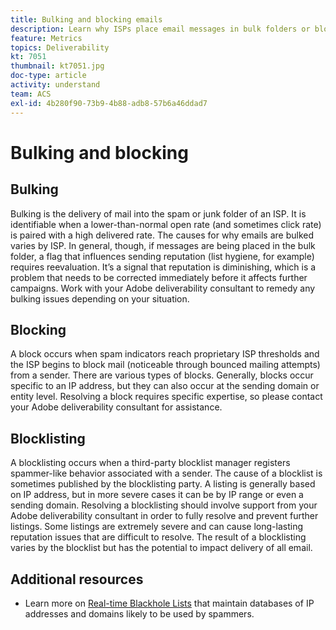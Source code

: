 ```yaml
---
title: Bulking and blocking emails
description: Learn why ISPs place email messages in bulk folders or block them.
feature: Metrics
topics: Deliverability
kt: 7051
thumbnail: kt7051.jpg
doc-type: article
activity: understand
team: ACS
exl-id: 4b280f90-73b9-4b88-adb8-57b6a46ddad7
---
```

# Bulking and blocking

## Bulking

Bulking is the delivery of mail into the spam or junk folder of an ISP. It is identifiable when a lower-than-normal open rate (and sometimes click rate) is paired with a high delivered rate. The causes for why emails are bulked varies by ISP. In general, though, if messages are being placed in the bulk folder, a flag that influences sending reputation (list hygiene, for example) requires reevaluation. It’s a signal that reputation is diminishing, which is a problem that needs to be corrected immediately before it affects further campaigns. Work with your Adobe deliverability consultant to remedy any bulking issues depending on your situation.

## Blocking

A block occurs when spam indicators reach proprietary ISP thresholds and the ISP begins to block mail (noticeable through bounced mailing attempts) from a sender. There are various types of blocks. Generally, blocks occur specific to an IP address, but they can also occur at the sending domain or entity level. Resolving a block requires specific expertise, so please contact your Adobe deliverability consultant for assistance.

## Blocklisting

A blocklisting occurs when a third-party blocklist manager registers spammer-like behavior associated with a sender. The cause of a blocklist is sometimes published by the blocklisting party. A listing is generally based on IP address, but in more severe cases it can be by IP range or even a sending domain. Resolving a blocklisting should involve support from your Adobe deliverability consultant in order to fully resolve and prevent further listings. Some listings are extremely severe and can cause long-lasting reputation issues that are difficult to resolve. The result of a blocklisting varies by the blocklist but has the potential to impact delivery of all email.

## Additional resources

* Learn more on [Real-time Blackhole Lists](/help/additional-resources/blocklist-databases.md) that maintain databases of IP addresses and domains likely to be used by spammers.
